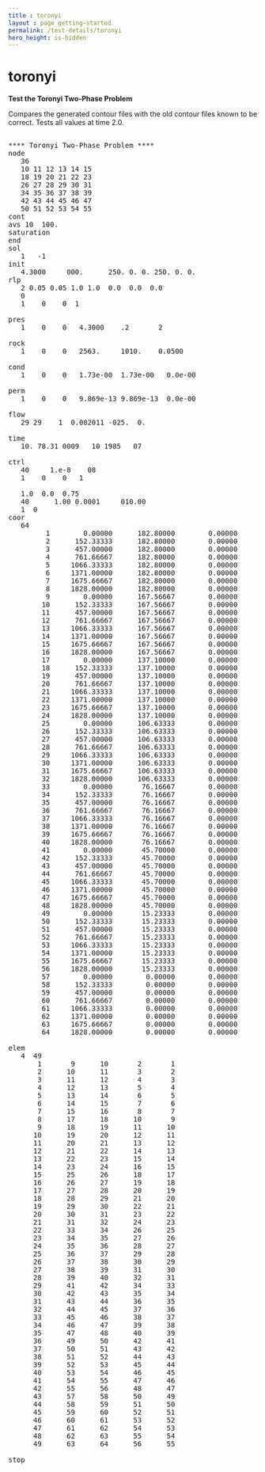 ```yaml
---
title : toronyi
layout : page_getting-started
permalink: /test-details/toronyi
hero_height: is-hidden
---
```


# toronyi

**Test the Toronyi Two-Phase Problem**

Compares the generated contour files with the old contour files known to be correct. Tests all values at time 2.0.

<pre>

**** Toronyi Two-Phase Problem ****
node
   36
   10 11 12 13 14 15
   18 19 20 21 22 23
   26 27 28 29 30 31
   34 35 36 37 38 39
   42 43 44 45 46 47
   50 51 52 53 54 55
cont
avs	10	100.
saturation
end
sol
   1   -1
init
   4.3000     000.      250. 0. 0. 250. 0. 0.
rlp
   2 0.05 0.05 1.0 1.0  0.0  0.0  0.0
   0
   1    0    0  1

pres
   1    0    0   4.3000    .2       2

rock
   1    0    0   2563.     1010.    0.0500

cond
   1    0    0   1.73e-00  1.73e-00   0.0e-00

perm
   1    0    0   9.869e-13 9.869e-13  0.0e-00 

flow
   29 29    1  0.082011 -025.  0.

time
   10. 78.31 0009   10 1985   07

ctrl
   40     1.e-8    08
   1    0    0   1

   1.0  0.0  0.75
   40      1.00 0.0001     010.00
   1  0
coor
   64
         1        0.00000      182.80000        0.00000
         2      152.33333      182.80000        0.00000
         3      457.00000      182.80000        0.00000
         4      761.66667      182.80000        0.00000
         5     1066.33333      182.80000        0.00000
         6     1371.00000      182.80000        0.00000
         7     1675.66667      182.80000        0.00000
         8     1828.00000      182.80000        0.00000
         9        0.00000      167.56667        0.00000
        10      152.33333      167.56667        0.00000
        11      457.00000      167.56667        0.00000
        12      761.66667      167.56667        0.00000
        13     1066.33333      167.56667        0.00000
        14     1371.00000      167.56667        0.00000
        15     1675.66667      167.56667        0.00000
        16     1828.00000      167.56667        0.00000
        17        0.00000      137.10000        0.00000
        18      152.33333      137.10000        0.00000
        19      457.00000      137.10000        0.00000
        20      761.66667      137.10000        0.00000
        21     1066.33333      137.10000        0.00000
        22     1371.00000      137.10000        0.00000
        23     1675.66667      137.10000        0.00000
        24     1828.00000      137.10000        0.00000
        25        0.00000      106.63333        0.00000
        26      152.33333      106.63333        0.00000
        27      457.00000      106.63333        0.00000
        28      761.66667      106.63333        0.00000
        29     1066.33333      106.63333        0.00000
        30     1371.00000      106.63333        0.00000
        31     1675.66667      106.63333        0.00000
        32     1828.00000      106.63333        0.00000
        33        0.00000       76.16667        0.00000
        34      152.33333       76.16667        0.00000
        35      457.00000       76.16667        0.00000
        36      761.66667       76.16667        0.00000
        37     1066.33333       76.16667        0.00000
        38     1371.00000       76.16667        0.00000
        39     1675.66667       76.16667        0.00000
        40     1828.00000       76.16667        0.00000
        41        0.00000       45.70000        0.00000
        42      152.33333       45.70000        0.00000
        43      457.00000       45.70000        0.00000
        44      761.66667       45.70000        0.00000
        45     1066.33333       45.70000        0.00000
        46     1371.00000       45.70000        0.00000
        47     1675.66667       45.70000        0.00000
        48     1828.00000       45.70000        0.00000
        49        0.00000       15.23333        0.00000
        50      152.33333       15.23333        0.00000
        51      457.00000       15.23333        0.00000
        52      761.66667       15.23333        0.00000
        53     1066.33333       15.23333        0.00000
        54     1371.00000       15.23333        0.00000
        55     1675.66667       15.23333        0.00000
        56     1828.00000       15.23333        0.00000
        57        0.00000        0.00000        0.00000
        58      152.33333        0.00000        0.00000
        59      457.00000        0.00000        0.00000
        60      761.66667        0.00000        0.00000
        61     1066.33333        0.00000        0.00000
        62     1371.00000        0.00000        0.00000
        63     1675.66667        0.00000        0.00000
        64     1828.00000        0.00000        0.00000

elem
   4  49
       1       9      10       2       1
       2      10      11       3       2
       3      11      12       4       3
       4      12      13       5       4
       5      13      14       6       5
       6      14      15       7       6
       7      15      16       8       7
       8      17      18      10       9
       9      18      19      11      10
      10      19      20      12      11
      11      20      21      13      12
      12      21      22      14      13
      13      22      23      15      14
      14      23      24      16      15
      15      25      26      18      17
      16      26      27      19      18
      17      27      28      20      19
      18      28      29      21      20
      19      29      30      22      21
      20      30      31      23      22
      21      31      32      24      23
      22      33      34      26      25
      23      34      35      27      26
      24      35      36      28      27
      25      36      37      29      28
      26      37      38      30      29
      27      38      39      31      30
      28      39      40      32      31
      29      41      42      34      33
      30      42      43      35      34
      31      43      44      36      35
      32      44      45      37      36
      33      45      46      38      37
      34      46      47      39      38
      35      47      48      40      39
      36      49      50      42      41
      37      50      51      43      42
      38      51      52      44      43
      39      52      53      45      44
      40      53      54      46      45
      41      54      55      47      46
      42      55      56      48      47
      43      57      58      50      49
      44      58      59      51      50
      45      59      60      52      51
      46      60      61      53      52
      47      61      62      54      53
      48      62      63      55      54
      49      63      64      56      55

stop
</pre>